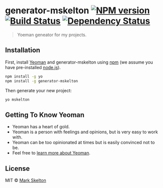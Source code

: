 # generator-mskelton [![NPM version][npm-image]][npm-url] [![Build Status][travis-image]][travis-url] [![Dependency Status][daviddm-image]][daviddm-url]
> Yoeman geneator for my projects.

## Installation

First, install [Yeoman](http://yeoman.io) and generator-mskelton using [npm](https://www.npmjs.com/) (we assume you have pre-installed [node.js](https://nodejs.org/)).

```bash
npm install -g yo
npm install -g generator-mskelton
```

Then generate your new project:

```bash
yo mskelton
```

## Getting To Know Yeoman

 * Yeoman has a heart of gold.
 * Yeoman is a person with feelings and opinions, but is very easy to work with.
 * Yeoman can be too opinionated at times but is easily convinced not to be.
 * Feel free to [learn more about Yeoman](http://yeoman.io/).

## License

MIT © [Mark Skelton](https://github.com/mskelton)


[npm-image]: https://badge.fury.io/js/generator-mskelton.svg
[npm-url]: https://npmjs.org/package/generator-mskelton
[travis-image]: https://travis-ci.com/mskelton/generator-mskelton.svg?branch=master
[travis-url]: https://travis-ci.com/mskelton/generator-mskelton
[daviddm-image]: https://david-dm.org/mskelton/generator-mskelton.svg?theme=shields.io
[daviddm-url]: https://david-dm.org/mskelton/generator-mskelton
